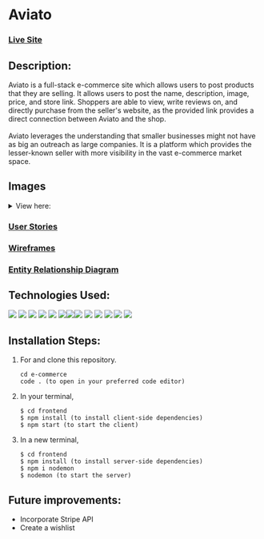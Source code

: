 # Aviato

### <a href="https://aviato-e-comm.netlify.app" target="_blank">Live Site</a>

## Description:
Aviato is a full-stack e-commerce site which allows users to post products that they are selling. It allows users to post the name, description, image, price, and store link. Shoppers are able to view, write reviews on, and directly purchase from the seller's website, as the provided link provides a direct connection between Aviato and the shop.
<br>
<br>
Aviato leverages the understanding that smaller businesses might not have as big an outreach as large companies. It is a platform which provides the lesser-known seller with more visibility in the vast e-commerce market space. 

## Images
<details>
            <summary>View here:</summary>
<div>
<h3> Home Page
            <img width="1215" alt="Home Page" src="https://github.com/EmilyJarecki/e-commerce/assets/107048020/24c937ef-be1b-49d6-839b-aaee6cda0d28">

<h3> Product Listings
            <img width="1217" alt="Product Listing" src="https://github.com/EmilyJarecki/e-commerce/assets/107048020/69f4d451-f587-4b60-a757-bec2169f4209">

<h3> Product Detail Page
            <img width="1215" alt="Product Detail" src="https://github.com/EmilyJarecki/e-commerce/assets/107048020/1b78444c-55b8-4650-8b04-a55bd119a43f">

<h3> Cart
            <img width="1215" alt="Cart" src="https://github.com/EmilyJarecki/e-commerce/assets/107048020/983d9361-b6a6-4c4b-b109-810deb3b0e6c">

<h3> Checkout & Payment
            <img width="1217" alt="Checkout & Payment" src="https://github.com/EmilyJarecki/e-commerce/assets/107048020/f38e58bb-f3a2-4d6d-8b9f-dca05ecddaac">

<h3> Order Success
            <img width="1216" alt="Order Success" src="https://github.com/EmilyJarecki/e-commerce/assets/107048020/0ed3cf49-f503-4b92-8355-5f5e64e041bf">

<h3> Login Page
            <img width="1214" alt="Login/Register Page" src="https://github.com/EmilyJarecki/e-commerce/assets/107048020/39aec371-f0c1-4821-a7c1-d3859ecfc313">

</div>
</details>
            
            
### <a href="https://github.com/EmilyJarecki/e-commerce/blob/master/planning.md#user-flow">User Stories</a>
### <a href="https://github.com/EmilyJarecki/e-commerce/blob/master/planning.md#wireframes">Wireframes</a>
### <a href="https://github.com/EmilyJarecki/e-commerce/blob/master/planning.md#data-models">Entity Relationship Diagram</a>


## Technologies Used: 
<p>
            <img src="https://img.shields.io/badge/bootstrap-%23563D7C.svg?style=for-the-badge&logo=bootstrap&logoColor=white"/>       
            <img src="https://img.shields.io/badge/node.js-6DA55F?style=for-the-badge&logo=node.js&logoColor=white"/>
            <img src="https://img.shields.io/badge/css3-%231572B6.svg?style=for-the-badge&logo=css3&logoColor=white"/>
            <img src="https://img.shields.io/badge/react-%2320232a.svg?style=for-the-badge&logo=react&logoColor=%2361DAFB"/>
            <img src="https://img.shields.io/badge/netlify-%23000000.svg?style=for-the-badge&logo=netlify&logoColor=#00C7B7"/>
            <img src="https://img.shields.io/badge/Visual%20Studio%20Code-0078d7.svg?style=for-the-badge&logo=visual-studio-code&logoColor=white"/><img src="https://img.shields.io/badge/css3-%231572B6.svg?style=for-the-badge&logo=css3&logoColor=white"/><img src="https://img.shields.io/badge/html5-%23E34F26.svg?style=for-the-badge&logo=html5&logoColor=white"/>
            <img src="https://img.shields.io/badge/javascript-%23323330.svg?style=for-the-badge&logo=javascript&logoColor=%23F7DF1E"/>
            <img src="https://img.shields.io/badge/MongoDB-%234ea94b.svg?style=for-the-badge&logo=mongodb&logoColor=white"/>
            <img src="https://img.shields.io/badge/express.js-%23404d59.svg?style=for-the-badge&logo=express&logoColor=%2361DAFB"/>
            <img src="https://img.shields.io/badge/NPM-%23000000.svg?style=for-the-badge&logo=npm&logoColor=white"/>
            <img src="https://img.shields.io/badge/heroku-%23430098.svg?style=for-the-badge&logo=heroku&logoColor=white"/>
</p>

## Installation Steps: 
<ol>
<li>For and clone this repository.



```
cd e-commerce
code . (to open in your preferred code editor)
```




</li>
<li>In your terminal, 
</li>


```
$ cd frontend
$ npm install (to install client-side dependencies)
$ npm start (to start the client)
```



<li>
In a new terminal, 
</li>

```
$ cd frontend
$ npm install (to install server-side dependencies)
$ npm i nodemon
$ nodemon (to start the server)
```




</ol>

## Future improvements:
<ul>
<li>Incorporate Stripe API</li>
<li>Create a wishlist</li>
</ul>
